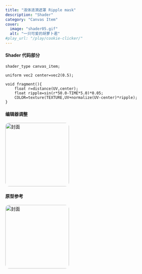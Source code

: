```yaml
---
title: "液体涟漪遮罩 Ripple mask"
description: "Shader"
category: "Canvas Item"
cover:
  image: "shader05.gif"
  alt: "一只可爱的胡萝卜君"
#play_url: "/play/cookie-clicker/" 
---
```

#### Shader 代码部分
```gdscript
shader_type canvas_item;

uniform vec2 center=vec2(0.5);

void fragment(){
    float r=distance(UV,center);
    float ripple=sin(r*50.0-TIME*5.0)*0.05;
    COLOR=texture(TEXTURE,UV+normalize(UV-center)*ripple);
}
```

#### 编辑器调整
<img src="/showcase/shader05/editor05.jpg"
     alt="封面"
     style="width:200px;max-width:100%;height:200;border-radius:12px;">

#### 原型参考
<!-- 固定显示 480px 宽，随屏幕缩小时能自适应 -->
<img src="/showcase/shader01/normal.jpg"
     alt="封面"
     style="width:200px;max-width:100%;height:200;border-radius:12px;">